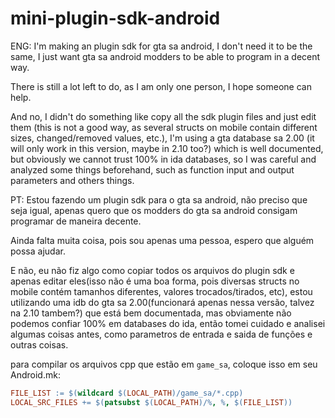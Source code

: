 # mini-plugin-sdk-android
ENG:
I'm making an plugin sdk for gta sa android, I don't need it to be the same, I just want gta sa android modders to be able to program in a decent way.

There is still a lot left to do, as I am only one person, I hope someone can help.

And no, I didn't do something like copy all the sdk plugin files and just edit them (this is not a good way, as several structs on mobile contain different sizes, changed/removed values, etc.), I'm using a gta database sa 2.00 (it will only work in this version, maybe in 2.10 too?) which is well documented, but obviously we cannot trust 100% in ida databases, so I was careful and analyzed some things beforehand, such as function input and output parameters and others things.

PT:
Estou fazendo um plugin sdk para o gta sa android, não preciso que seja igual, apenas quero que os modders do gta sa android consigam programar de maneira decente.

Ainda falta muita coisa, pois sou apenas uma pessoa, espero que alguém possa ajudar.

E não, eu não fiz algo como copiar todos os arquivos do plugin sdk e apenas editar eles(isso não é uma boa forma, pois diversas structs no mobile contém tamanhos diferentes, valores trocados/tirados, etc), estou utilizando uma idb do gta sa 2.00(funcionará apenas nessa versão, talvez na 2.10 tambem?) que está bem documentada, mas obviamente não podemos confiar 100% em databases do ida, então tomei cuidado e analisei algumas coisas antes, como parametros de entrada e saida de funções e outras coisas.

para compilar os arquivos cpp que estão em `game_sa`, coloque isso em seu Android.mk:
```makefile
FILE_LIST := $(wildcard $(LOCAL_PATH)/game_sa/*.cpp)
LOCAL_SRC_FILES += $(patsubst $(LOCAL_PATH)/%, %, $(FILE_LIST))
```
